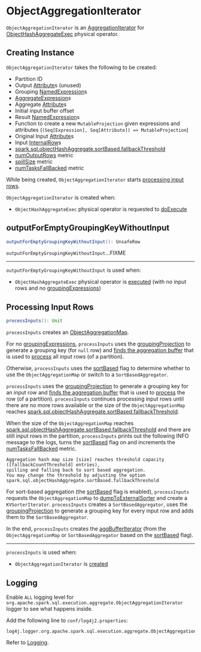 # ObjectAggregationIterator

`ObjectAggregationIterator` is an [AggregationIterator](AggregationIterator.md) for [ObjectHashAggregateExec](../physical-operators/ObjectHashAggregateExec.md) physical operator.

## Creating Instance

`ObjectAggregationIterator` takes the following to be created:

* <span id="partIndex"> Partition ID
* <span id="outputAttributes"> Output [Attribute](../expressions/Attribute.md)s (unused)
* <span id="groupingExpressions"> Grouping [NamedExpression](../expressions/NamedExpression.md)s
* <span id="aggregateExpressions"> [AggregateExpression](../expressions/AggregateExpression.md)s
* <span id="aggregateAttributes"> Aggregate [Attribute](../expressions/Attribute.md)s
* <span id="initialInputBufferOffset"> Initial input buffer offset
* <span id="resultExpressions"> Result [NamedExpression](../expressions/NamedExpression.md)s
* <span id="newMutableProjection"> Function to create a new `MutableProjection` given expressions and attributes (`(Seq[Expression], Seq[Attribute]) => MutableProjection`)
* <span id="originalInputAttributes"> Original Input [Attribute](../expressions/Attribute.md)s
* <span id="inputRows"> Input [InternalRow](../InternalRow.md)s
* <span id="fallbackCountThreshold"> [spark.sql.objectHashAggregate.sortBased.fallbackThreshold](../configuration-properties.md#spark.sql.objectHashAggregate.sortBased.fallbackThreshold)
* <span id="numOutputRows"> [numOutputRows](../physical-operators/ObjectHashAggregateExec.md#numOutputRows) metric
* <span id="spillSize"> [spillSize](../physical-operators/ObjectHashAggregateExec.md#spillSize) metric
* <span id="numTasksFallBacked"> [numTasksFallBacked](../physical-operators/ObjectHashAggregateExec.md#numTasksFallBacked) metric

While being created, `ObjectAggregationIterator` starts [processing input rows](#processInputs).

`ObjectAggregationIterator` is created when:

* `ObjectHashAggregateExec` physical operator is requested to [doExecute](../physical-operators/ObjectHashAggregateExec.md#doExecute)

## <span id="outputForEmptyGroupingKeyWithoutInput"> outputForEmptyGroupingKeyWithoutInput

```scala
outputForEmptyGroupingKeyWithoutInput(): UnsafeRow
```

`outputForEmptyGroupingKeyWithoutInput`...FIXME

---

`outputForEmptyGroupingKeyWithoutInput` is used when:

* `ObjectHashAggregateExec` physical operator is [executed](../physical-operators/ObjectHashAggregateExec.md#doExecute) (with no input rows and no [groupingExpressions](../physical-operators/ObjectHashAggregateExec.md#groupingExpressions))

## <span id="processInputs"> Processing Input Rows

```scala
processInputs(): Unit
```

`processInputs` creates an [ObjectAggregationMap](ObjectAggregationMap.md).

For no [groupingExpressions](#groupingExpressions), `processInputs` uses the [groupingProjection](AggregationIterator.md#groupingProjection) to generate a grouping key (for `null` row) and [finds the aggregation buffer](#getAggregationBufferByKey) that is used to [process](AggregationIterator.md#processRow) all input rows (of a partition).

Otherwise, `processInputs` uses the [sortBased](#sortBased) flag to determine whether to use the `ObjectAggregationMap` or switch to a `SortBasedAggregator`.

`processInputs` uses the [groupingProjection](AggregationIterator.md#groupingProjection) to generate a grouping key for an input row and [finds the aggregation buffer](#getAggregationBufferByKey) that is used to [process](AggregationIterator.md#processRow) the row (of a partition). `processInputs` continues processing input rows until there are no more rows available or the size of the `ObjectAggregationMap` reaches [spark.sql.objectHashAggregate.sortBased.fallbackThreshold](#fallbackCountThreshold).

When the size of the `ObjectAggregationMap` reaches [spark.sql.objectHashAggregate.sortBased.fallbackThreshold](#fallbackCountThreshold) and there are still input rows in the partition, `processInputs` prints out the following INFO message to the logs, turns the [sortBased](#sortBased) flag on and increments the [numTasksFallBacked](#numTasksFallBacked) metric.

```text
Aggregation hash map size [size] reaches threshold capacity ([fallbackCountThreshold] entries),
spilling and falling back to sort based aggregation.
You may change the threshold by adjusting the option spark.sql.objectHashAggregate.sortBased.fallbackThreshold
```

For sort-based aggregation (the [sortBased](#sortBased) flag is enabled), `processInputs` requests the `ObjectAggregationMap` to [dumpToExternalSorter](ObjectAggregationMap.md#dumpToExternalSorter) and create a `KVSorterIterator`. `processInputs` creates a `SortBasedAggregator`, uses the [groupingProjection](AggregationIterator.md#groupingProjection) to generate a grouping key for every input row and adds them to the `SortBasedAggregator`.

In the end, `processInputs` creates the [aggBufferIterator](#aggBufferIterator) (from the `ObjectAggregationMap` or `SortBasedAggregator` based on the [sortBased](#sortBased) flag).

---

`processInputs` is used when:

* `ObjectAggregationIterator` is [created](#creating-instance)

## Logging

Enable `ALL` logging level for `org.apache.spark.sql.execution.aggregate.ObjectAggregationIterator` logger to see what happens inside.

Add the following line to `conf/log4j2.properties`:

```text
log4j.logger.org.apache.spark.sql.execution.aggregate.ObjectAggregationIterator=ALL
```

Refer to [Logging](../spark-logging.md).
